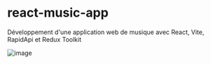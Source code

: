 # react-music-app

Développement d'une application web de musique avec React, Vite, RapidApi et Redux Toolkit 

![image](https://user-images.githubusercontent.com/11043644/223175113-a4c4eeb8-7e30-4b7d-90d0-6c5f294b7c9c.png)
